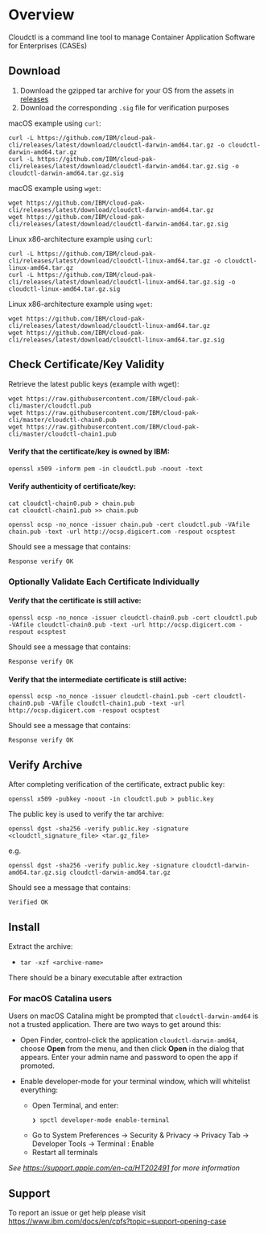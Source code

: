 # Overview
Cloudctl is a command line tool to manage Container Application Software for Enterprises (CASEs) 


## Download

1. Download the gzipped tar archive for your OS from the assets in [releases](https://github.com/IBM/cloud-pak-cli/releases)
2. Download the corresponding `.sig` file for verification purposes

macOS example using `curl`:
```
curl -L https://github.com/IBM/cloud-pak-cli/releases/latest/download/cloudctl-darwin-amd64.tar.gz -o cloudctl-darwin-amd64.tar.gz
curl -L https://github.com/IBM/cloud-pak-cli/releases/latest/download/cloudctl-darwin-amd64.tar.gz.sig -o cloudctl-darwin-amd64.tar.gz.sig
```

macOS example using `wget`:
```
wget https://github.com/IBM/cloud-pak-cli/releases/latest/download/cloudctl-darwin-amd64.tar.gz
wget https://github.com/IBM/cloud-pak-cli/releases/latest/download/cloudctl-darwin-amd64.tar.gz.sig
```

Linux x86-architecture example using `curl`:
```
curl -L https://github.com/IBM/cloud-pak-cli/releases/latest/download/cloudctl-linux-amd64.tar.gz -o cloudctl-linux-amd64.tar.gz
curl -L https://github.com/IBM/cloud-pak-cli/releases/latest/download/cloudctl-linux-amd64.tar.gz.sig -o cloudctl-linux-amd64.tar.gz.sig
```

Linux x86-architecture example using `wget`:
```
wget https://github.com/IBM/cloud-pak-cli/releases/latest/download/cloudctl-linux-amd64.tar.gz
wget https://github.com/IBM/cloud-pak-cli/releases/latest/download/cloudctl-linux-amd64.tar.gz.sig
```


## Check Certificate/Key Validity

Retrieve the latest public keys (example with wget):
```
wget https://raw.githubusercontent.com/IBM/cloud-pak-cli/master/cloudctl.pub
wget https://raw.githubusercontent.com/IBM/cloud-pak-cli/master/cloudctl-chain0.pub
wget https://raw.githubusercontent.com/IBM/cloud-pak-cli/master/cloudctl-chain1.pub
```

#### Verify that the certificate/key is owned by IBM:

```
openssl x509 -inform pem -in cloudctl.pub -noout -text
```

#### Verify authenticity of certificate/key:

```
cat cloudctl-chain0.pub > chain.pub
cat cloudctl-chain1.pub >> chain.pub

openssl ocsp -no_nonce -issuer chain.pub -cert cloudctl.pub -VAfile chain.pub -text -url http://ocsp.digicert.com -respout ocsptest
```

Should see a message that contains:

`Response verify OK`

### Optionally Validate Each Certificate Individually

#### Verify that the certificate is still active:

```
openssl ocsp -no_nonce -issuer cloudctl-chain0.pub -cert cloudctl.pub -VAfile cloudctl-chain0.pub -text -url http://ocsp.digicert.com -respout ocsptest
```

Should see a message that contains:

`Response verify OK`

#### Verify that the intermediate certificate is still active:

```
openssl ocsp -no_nonce -issuer cloudctl-chain1.pub -cert cloudctl-chain0.pub -VAfile cloudctl-chain1.pub -text -url http://ocsp.digicert.com -respout ocsptest
```

Should see a message that contains:

`Response verify OK`


## Verify Archive

After completing verification of the certificate, extract public key:

```
openssl x509 -pubkey -noout -in cloudctl.pub > public.key
```

The public key is used to verify the tar archive:

```
openssl dgst -sha256 -verify public.key -signature <cloudctl_signature_file> <tar.gz_file>
```

e.g.

```
openssl dgst -sha256 -verify public.key -signature cloudctl-darwin-amd64.tar.gz.sig cloudctl-darwin-amd64.tar.gz
```

Should see a message that contains:

`Verified OK`

## Install

Extract the archive:
  - `tar -xzf <archive-name>`

There should be a binary executable after extraction

### For macOS Catalina users

Users on macOS Catalina might be prompted that `cloudctl-darwin-amd64` is not a trusted application. There are two ways to get around this:

- Open Finder, control-click  the application `cloudctl-darwin-amd64`, choose **Open** from the menu, and then click **Open** in the dialog that appears. Enter your admin name and password to open the app if promoted.

- Enable developer-mode for your terminal window, which will whitelist everything:
  -  Open Terminal, and enter:
       ```console
       ❯ spctl developer-mode enable-terminal 
      ```
  - Go to System Preferences -> Security & Privacy -> Privacy Tab -> Developer Tools -> Terminal : Enable
  - Restart all terminals

_See https://support.apple.com/en-ca/HT202491 for more information_

## Support

To report an issue or get help please visit https://www.ibm.com/docs/en/cpfs?topic=support-opening-case
